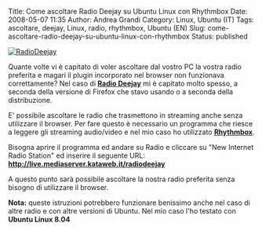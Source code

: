 Title: Come ascoltare Radio Deejay su Ubuntu Linux con Rhythmbox
Date: 2008-05-07 11:35
Author: Andrea Grandi
Category: Linux, Ubuntu (IT)
Tags: ascoltare, deejay, Linux, radio, rhythmbox, Ubuntu (EN)
Slug: come-ascoltare-radio-deejay-su-ubuntu-linux-con-rhythmbox
Status: published

[![RadioDeejay]({static}/images/2008/05/radio-deejay_logo.thumbnail.jpg)]()

Quante volte vi è capitato di voler ascoltare dal vostro PC la vostra radio
preferita e magari il plugin incorporato nel browser non funzionava
correttamente? Nel caso di [**Radio Deejay**](http://www.deejay.it) mi è
capitato molto spesso, a seconda della versione di Firefox che stavo
usando o a seconda della distribuzione.

E' possibile ascoltare le radio che trasmettono in streaming anche senza
utilizzare il browser. Per fare questo è necessario un programma che
riesce a leggere gli streaming audio/video e nel mio caso ho utilizzato
[**Rhythmbox**](http://www.gnome.org/projects/rhythmbox/).

Bisogna aprire il programma ed andare su Radio e cliccare su "New
Internet Radio Station" ed inserire il seguente URL: **http://live.mediaserver.kataweb.it/radiodeejay**

A questo punto sarà possibile ascoltare la nostra radio preferita senza
bisogno di utilizzare il browser.

**Nota:** queste istruzioni potrebbero funzionare benissimo anche nel
caso di altre radio e con altre versioni di Ubuntu. Nel mio caso l'ho
testato con **Ubuntu Linux 8.04**
